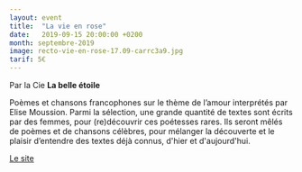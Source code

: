 ```yaml
---
layout: event
title:  "La vie en rose"
date:   2019-09-15 20:00:00 +0200
month: septembre-2019
image: recto-vie-en-rose-17.09-carrc3a9.jpg
tarif: 5€
---
```


Par la Cie **La belle étoile**

Poèmes et chansons francophones sur le thème de l’amour interprétés par Elise Moussion. Parmi la sélection, une grande quantité de textes sont écrits par des femmes, pour (re)découvrir ces poétesses rares. Ils seront mêlés de poèmes et de chansons célèbres, pour mélanger la découverte et le plaisir d’entendre des textes déjà connus, d'hier et d'aujourd'hui.
 
[Le site](http://www.cielabelleetoile.com/la-vie-en-rose/)
